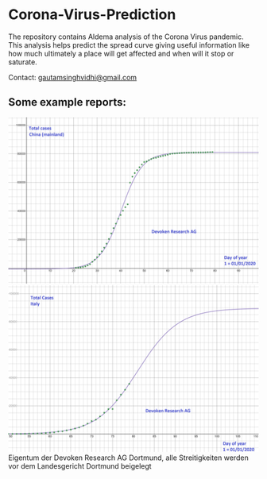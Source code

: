 # Corona-Virus-Prediction
The repository contains Aldema analysis of the Corona Virus pandemic. This analysis helps predict the spread curve giving useful information like how much ultimately a place will get affected and when will it stop or saturate.

Contact: gautamsinghvidhi@gmail.com

## Some example reports:
![](China_aldema2_2400x1600.png)
![](Italy_aldema2_2400x1600.png)
Eigentum der Devoken Research AG Dortmund, alle Streitigkeiten werden vor dem Landesgericht Dortmund beigelegt
